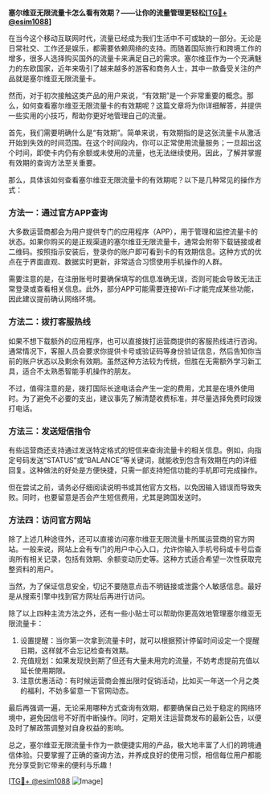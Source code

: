 **塞尔维亚无限流量卡怎么看有效期？——让你的流量管理更轻松[[TG💪+ @esim1088](https://t.me/s/esim1088)]**

在当今这个移动互联网时代，流量已经成为我们生活中不可或缺的一部分。无论是日常社交、工作还是娱乐，都需要依赖网络的支持。而随着国际旅行和跨境工作的增多，很多人选择购买国外的流量卡来满足自己的需求。塞尔维亚作为一个充满魅力的东欧国家，近年来吸引了越来越多的游客和商务人士，其中一款备受关注的产品就是塞尔维亚无限流量卡。

然而，对于初次接触这类产品的用户来说，“有效期”是一个非常重要的概念。那么，如何查看塞尔维亚无限流量卡的有效期呢？这篇文章将为你详细解答，并提供一些实用的小技巧，帮助你更好地管理自己的流量。

首先，我们需要明确什么是“有效期”。简单来说，有效期指的是这张流量卡从激活开始到失效的时间范围。在这个时间段内，你可以正常使用流量服务；一旦超出这个时间，即使卡内仍有余额或未使用的流量，也无法继续使用。因此，了解并掌握有效期的查询方法至关重要。

那么，具体该如何查看塞尔维亚无限流量卡的有效期呢？以下是几种常见的操作方式：

### 方法一：通过官方APP查询

大多数运营商都会为用户提供专门的应用程序（APP），用于管理和监控流量卡的状态。如果你购买的是正规渠道的塞尔维亚无限流量卡，通常会附带下载链接或者二维码。按照指示安装后，登录你的账户即可看到卡的有效期信息。这种方式的优点在于界面直观、数据实时更新，非常适合习惯使用手机操作的人群。

需要注意的是，在注册账号时要确保填写的信息准确无误，否则可能会导致无法正常登录或查看相关信息。此外，部分APP可能需要连接Wi-Fi才能完成某些功能，因此建议提前确认网络环境。

### 方法二：拨打客服热线

如果不想下载额外的应用程序，也可以直接拨打运营商提供的客服热线进行咨询。通常情况下，客服人员会要求你提供卡号或验证码等身份验证信息，然后告知你当前的账户状态以及剩余有效期。虽然这种方法较为传统，但胜在无需额外学习新工具，适合不太熟悉智能手机操作的朋友。

不过，值得注意的是，拨打国际长途电话会产生一定的费用，尤其是在境外使用时。为了避免不必要的支出，建议事先了解清楚收费标准，并尽量选择免费时段拨打电话。

### 方法三：发送短信指令

有些运营商还支持通过发送特定格式的短信来查询流量卡的相关信息。例如，向指定号码发送“STATUS”或“BALANCE”等关键词，就能收到包含有效期在内的详细回复。这种做法的好处是方便快捷，只需一部支持短信功能的手机即可完成操作。

但在尝试之前，请务必仔细阅读说明书或其他官方文档，以免因输入错误而导致失败。同时，也要留意是否会产生短信费用，尤其是跨国发送时。

### 方法四：访问官方网站

除了上述几种途径外，还可以直接访问塞尔维亚无限流量卡所属运营商的官方网站。一般来说，网站上会有专门的用户中心入口，允许你输入手机号码或卡号后查询所有相关记录，包括有效期、余额变动历史等。这种方式适合希望一次性获取完整资料的用户。

当然，为了保证信息安全，切记不要随意点击不明链接或泄露个人敏感信息。最好是从搜索引擎中找到官方网址后再进行访问。

除了以上四种主流方法之外，还有一些小贴士可以帮助你更高效地管理塞尔维亚无限流量卡：

1. 设置提醒：当你第一次拿到流量卡时，就可以根据预计停留时间设定一个提醒日期，这样就不会忘记检查有效期。
2. 充值规划：如果发现快到期了但还有大量未用完的流量，不妨考虑提前充值以延长使用期限。
3. 注意优惠活动：有时候运营商会推出限时促销活动，比如买一年送一个月之类的福利，不妨多留意一下官网动态。

最后再强调一遍，无论采用哪种方式查询有效期，都要确保自己处于稳定的网络环境中，避免因信号不好而中断操作。同时，定期关注运营商发布的最新公告，以便及时了解政策调整对自身权益的影响。

总之，塞尔维亚无限流量卡作为一款便捷实用的产品，极大地丰富了人们的跨境通信体验。只要掌握了正确的查询方法，并养成良好的使用习惯，相信每位用户都能充分享受到它带来的便利与乐趣！

[[TG💪+ @esim1088](https://t.me/s/esim1088) ![Image](https://i.postimg.cc/4NQfJmqS/Snipaste-2025-05-13-00-14-12.png)]